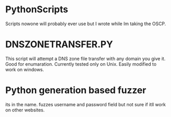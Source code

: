 # PythonScripts
Scripts nowone will probably ever use but I wrote while Im taking the OSCP.

# DNSZONETRANSFER.PY

This script will attempt a DNS zone file transfer with any domain you give it. Good for enumaration. Currently tested only on Unix. Easily modified to work on windows.

# Python generation based fuzzer

its in the name. fuzzes username and password field but not sure if itll work on other websites. 

